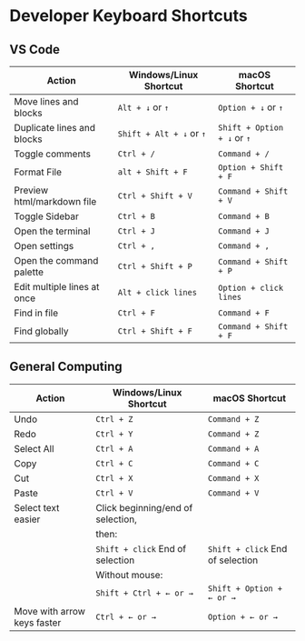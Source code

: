 # Developer Keyboard Shortcuts

## VS Code

| Action                      | Windows/Linux Shortcut   | macOS Shortcut              |
| --------------------------- | ------------------------ | --------------------------- |
| Move lines and blocks       | `Alt + ↓` or `↑`         | `Option + ↓` or `↑`         |
| Duplicate lines and blocks  | `Shift + Alt + ↓` or `↑` | `Shift + Option + ↓` or `↑` |
| Toggle comments             | `Ctrl + /`               | `Command + /`               |
| Format File                 | `alt + Shift + F`        | `Option + Shift + F`        |
| Preview html/markdown file  | `Ctrl + Shift + V`       | `Command + Shift + V`       |
| Toggle Sidebar              | `Ctrl + B`               | `Command + B`               |
| Open the terminal           | `Ctrl + J`               | `Command + J`               |
| Open settings               | `Ctrl + ,`               | `Command + ,`               |
| Open the command palette    | `Ctrl + Shift + P`       | `Command + Shift + P`       |
| Edit multiple lines at once | `Alt + click lines`      | `Option + click lines`      |
| Find in file                | `Ctrl + F`               | `Command + F`               |
| Find globally               | `Ctrl + Shift + F`       | `Command + Shift + F`       |

## General Computing

| Action                      | Windows/Linux Shortcut            | macOS Shortcut                   |
| --------------------------- | --------------------------------- | -------------------------------- |
| Undo                        | `Ctrl + Z`                        | `Command + Z`                    |
| Redo                        | `Ctrl + Y`                        | `Command + Z`                    |
| Select All                  | `Ctrl + A`                        | `Command + A`                    |
| Copy                        | `Ctrl + C`                        | `Command + C`                    |
| Cut                         | `Ctrl + X`                        | `Command + X`                    |
| Paste                       | `Ctrl + V`                        | `Command + V`                    |
| Select text easier          | Click beginning/end of selection, |
|                             | then:                             |
|                             | `Shift + click` End of selection  | `Shift + click` End of selection |
|                             | Without mouse:                    |                                  |
|                             | `Shift + Ctrl + ← or →`           | `Shift + Option + ← or →`        |
| Move with arrow keys faster | `Ctrl + ← or →`                   | `Option + ← or →`                |
